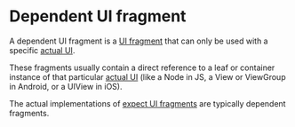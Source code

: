 # Dependent UI fragment

A dependent UI fragment is a [UI fragment](def://) that can only be used with a specific [actual UI](def://).

These fragments usually contain a direct reference to a leaf or container instance of that 
particular [actual UI](def://) (like a Node in JS, a View or ViewGroup in Android, or a UIView in iOS).

The actual implementations of [expect UI fragments](def://) are typically dependent fragments.